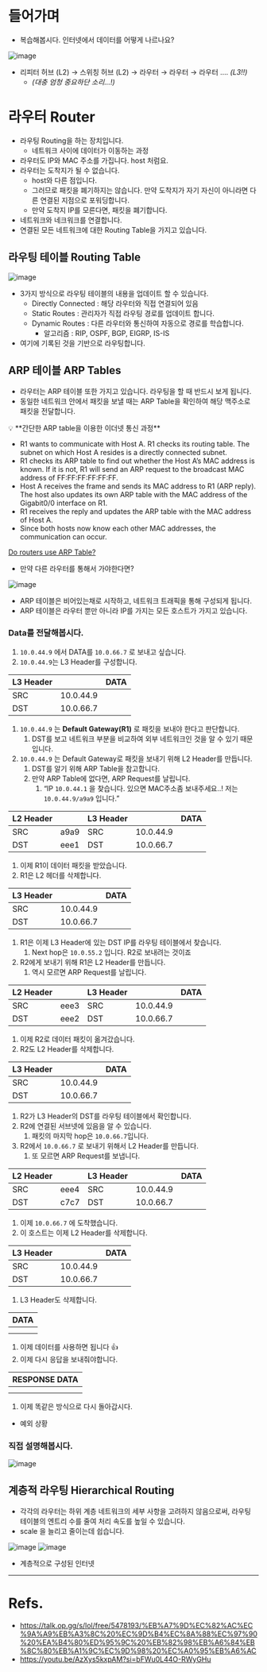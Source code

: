 # 들어가며

- 복습해봅시다. 인터넷에서 데이터를 어떻게 나르나요?

![image](https://github.com/CodeSquad-2023-BE-Study/Flytrap-Network-Study/assets/103120173/0ade6849-52f3-44a7-b8e0-0ba567a4e77f)

- 리피터 허브 (L2) → 스위칭 허브 (L2) → 라우터 → 라우터 → 라우터 …. *(L3!!)*
    - *(대충 엄청 중요하단 소리…!)*

# 라우터 Router

- 라우팅 Routing을 하는 장치입니다.
    - 네트워크 사이에 데이터가 이동하는 과정
- 라우터도 IP와 MAC 주소를 가집니다. host 처럼요.
- 라우터는 도착지가 될 수 없습니다.
    - host와 다른 점입니다.
    - 그러므로 패킷을 폐기하지는 않습니다. 만약 도착지가 자기 자신이 아니라면 다른 연결된 지점으로 포워딩합니다.
    - 만약 도착지 IP를 모른다면, 패킷을 폐기합니다.
- 네트워크와 네크워크를 연결합니다.
- 연결된 모든 네트워크에 대한 Routing Table을 가지고 있습니다.

## 라우팅 테이블 Routing Table

![image](https://github.com/CodeSquad-2023-BE-Study/Flytrap-Network-Study/assets/103120173/acf7104a-a452-445b-a6b7-ae33c56ae72a)

- 3가지 방식으로 라우팅 테이블의 내용을 업데이트 할 수 있습니다.
    - Directly Connected : 해당 라우터와 직접 연결되어 있음
    - Static Routes : 관리자가 직접 라우팅 경로를 업데이트 합니다.
    - Dynamic Routes : 다른 라우터와 통신하여 자동으로 경로를 학습합니다.
        - 알고리즘 : RIP, OSPF, BGP, EIGRP, IS-IS
- 여기에 기록된 것을 기반으로 라우팅합니다.

## ARP 테이블 ARP Tables

- 라우터는 ARP 테이블 또한 가지고 있습니다. 라우팅을 할 때 반드시 보게 됩니다.
- 동일한 네트워크 안에서 패킷을 보낼 때는 ARP Table을 확인하여 해당 맥주소로 패킷을 전달합니다.

<aside>
💡 **간단한 ARP table을 이용한 이더넷 통신 과정**

- R1 wants to communicate with Host A. R1 checks its routing table. The subnet on which Host A resides is a directly connected subnet.
- R1 checks its ARP table to find out whether the Host A’s MAC address is known. If it is not, R1 will send an ARP request to the broadcast MAC address of FF:FF:FF:FF:FF:FF.
- Host A receives the frame and sends its MAC address to R1 (ARP reply). The host also updates its own ARP table with the MAC address of the Gigabit0/0 interface on R1.
- R1 receives the reply and updates the ARP table with the MAC address of Host A.
- Since both hosts now know each other MAC addresses, the communication can occur.

[Do routers use ARP Table?](https://stackoverflow.com/questions/60737799/do-routers-use-arp-table)

</aside>

- 만약 다른 라우터를 통해서 가야한다면?

![image](https://github.com/CodeSquad-2023-BE-Study/Flytrap-Network-Study/assets/103120173/d40d80c4-96f8-4755-a013-f4d8b5d37ed3)

- ARP 테이블은 비어있는채로 시작하고, 네트워크 트래픽을 통해 구성되게 됩니다.
- ARP 테이블은 라우터 뿐만 아니라 IP를 가지는 모든 호스트가 가지고 있습니다.

### Data를 전달해봅시다.

1. `10.0.44.9` 에서 DATA를 `10.0.66.7` 로 보내고 싶습니다.
2. `10.0.44.9`는 L3 Header를 구성합니다.

| L3 Header |  | DATA |
| --- | --- | --- |
| SRC | 10.0.44.9 |  |
| DST | 10.0.66.7 |  |

1. `10.0.44.9` 는 **Default Gateway(R1)** 로 패킷을 보내야 한다고 판단합니다.
    1. DST를 보고 네트워크 부분을 비교하여 외부 네트워크인 것을 알 수 있기 때문입니다.
2. `10.0.44.9` 는 Default Gateway로 패킷을 보내기 위해 L2 Header를 만듭니다.
    1. DST를 알기 위해 ARP Table을 참고합니다.
    2. 만약 ARP Table에 없다면, ARP Request를 날립니다.
        1. “IP `10.0.44.1` 을 찾습니다. 있으면 MAC주소좀 보내주세요..! 저는 `10.0.44.9/a9a9` 입니다.”

| L2 Header |  | L3 Header |  | DATA |
| --- | --- | --- | --- | --- |
| SRC | a9a9 | SRC | 10.0.44.9 |  |
| DST | eee1 | DST | 10.0.66.7 |  |

1. 이제 R1이 데이터 패킷을 받았습니다.
2. R1은 L2 헤더를 삭제합니다.

| L3 Header |  | DATA |
| --- | --- | --- |
| SRC | 10.0.44.9 |  |
| DST | 10.0.66.7 |  |

1. R1은 이제 L3 Header에 있는 DST IP를 라우팅 테이블에서 찾습니다.
    1. Next hop은 `10.0.55.2` 입니다. R2로 보내려는 것이죠
2. R2에게 보내기 위해 R1은 L2 Header를 만듭니다.
    1. 역시 모르면 ARP Request를 날립니다.

| L2 Header |  | L3 Header |  | DATA |
| --- | --- | --- | --- | --- |
| SRC | eee3 | SRC | 10.0.44.9 |  |
| DST | eee2 | DST | 10.0.66.7 |  |

1. 이제 R2로 데이터 패킷이 옮겨갔습니다.
2. R2도 L2 Header를 삭제합니다.

| L3 Header |  | DATA |
| --- | --- | --- |
| SRC | 10.0.44.9 |  |
| DST | 10.0.66.7 |  |

1. R2가 L3 Header의 DST를 라우팅 테이블에서 확인합니다.
2. R2에 연결된 서브넷에 있음을 알 수 있습니다.
    1. 패킷의 마지막 hop은 `10.0.66.7`입니다.
3. R2에서 `10.0.66.7` 로 보내기 위해서 L2 Header를 만듭니다.
    1. 또 모르면 ARP Request를 보냅니다.

| L2 Header |  | L3 Header |  | DATA |
| --- | --- | --- | --- | --- |
| SRC | eee4 | SRC | 10.0.44.9 |  |
| DST | c7c7 | DST | 10.0.66.7 |  |
1. 이제 `10.0.66.7` 에 도착했습니다.
2. 이 호스트는 이제 L2 Header를 삭제합니다.

| L3 Header |  | DATA |
| --- | --- | --- |
| SRC | 10.0.44.9 |  |
| DST | 10.0.66.7 |  |
1. L3 Header도 삭제합니다.

| DATA |
| --- |
|  |
|  |
1. 이제 데이터를 사용하면 됩니다 👍
2. 이제 다시 응답을 보내줘야합니다.

| RESPONSE DATA |
| --- |
|  |
|  |
1. 이제 똑같은 방식으로 다시 돌아갑시다.

- 예외 상황

### 직접 설명해봅시다.

![image](https://github.com/CodeSquad-2023-BE-Study/Flytrap-Network-Study/assets/103120173/13fee54a-df73-4c5e-93de-e09d3b5d5fa3)

## ****계층적 라우팅 Hierarchical Routing****

- 각각의 라우터는 하위 계층 네트워크의 세부 사항을 고려하지 않음으로써, 라우팅 테이블의 엔트리 수를 줄여 처리 속도를 높일 수 있습니다.
- scale 을 늘리고 줄이는데 쉽습니다.

![image](https://github.com/CodeSquad-2023-BE-Study/Flytrap-Network-Study/assets/103120173/3dad835a-c28c-4686-8558-008654d4eb89)
![image](https://github.com/CodeSquad-2023-BE-Study/Flytrap-Network-Study/assets/103120173/761684e3-85e0-4a49-a144-29c1804f18d0)


- 계층적으로 구성된 인터넷

---

# Refs.
- https://talk.op.gg/s/lol/free/5478193/%EB%A7%9D%EC%82%AC%EC%9A%A9%EB%A3%8C%20%EC%9D%B4%EC%8A%88%EC%97%90%20%EA%B4%80%ED%95%9C%20%EB%82%98%EB%A6%84%EB%8C%80%EB%A1%9C%EC%9D%98%20%EC%A0%95%EB%A6%AC
- https://youtu.be/AzXys5kxpAM?si=bFWu0L44O-RWyGHu
